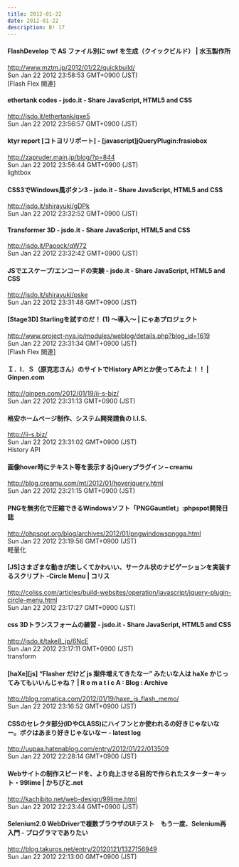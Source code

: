 ```yaml
---
title: 2012-01-22
date: 2012-01-22
description: B! 17
---
```


#### FlashDevelop で AS ファイル別に swf を生成（クイックビルド） | 水玉製作所
http://www.mztm.jp/2012/01/22/quickbuild/<br>
Sun Jan 22 2012 23:58:53 GMT+0900 (JST)<br>
[Flash Flex 関連]


#### ethertank codes - jsdo.it - Share JavaScript, HTML5 and CSS
http://jsdo.it/ethertank/qxe5<br>
Sun Jan 22 2012 23:56:57 GMT+0900 (JST)<br>


#### ktyr report [コトヨリリポート]  -   [javascript]jQueryPlugin:frasiobox
http://zapruder.main.jp/blog/?p=844<br>
Sun Jan 22 2012 23:56:44 GMT+0900 (JST)<br>
lightbox


#### CSS3でWindows風ボタン3 - jsdo.it - Share JavaScript, HTML5 and CSS
http://jsdo.it/shirayuki/gDPk<br>
Sun Jan 22 2012 23:32:52 GMT+0900 (JST)<br>


#### Transformer 3D - jsdo.it - Share JavaScript, HTML5 and CSS
http://jsdo.it/Paoock/qW72<br>
Sun Jan 22 2012 23:32:42 GMT+0900 (JST)<br>


#### JSでエスケープ/エンコードの実験 - jsdo.it - Share JavaScript, HTML5 and CSS
http://jsdo.it/shirayuki/pske<br>
Sun Jan 22 2012 23:31:48 GMT+0900 (JST)<br>


#### [Stage3D] Starlingを試すのだ！ (1) ～導入～ | にゃあプロジェクト
http://www.project-nya.jp/modules/weblog/details.php?blog_id=1619<br>
Sun Jan 22 2012 23:31:34 GMT+0900 (JST)<br>
[Flash Flex 関連]


#### Ｉ．I．Ｓ（原克志さん）のサイトでHistory APIとか使ってみたよ！！ | Ginpen.com
http://ginpen.com/2012/01/19/ii-s-biz/<br>
Sun Jan 22 2012 23:31:13 GMT+0900 (JST)<br>


#### 格安ホームページ制作、システム開発請負の I.I.S.
http://ii-s.biz/<br>
Sun Jan 22 2012 23:31:02 GMT+0900 (JST)<br>
History API


#### 画像hover時にテキスト等を表示するjQueryプラグイン – creamu
http://blog.creamu.com/mt/2012/01/hoverjquery.html<br>
Sun Jan 22 2012 23:21:15 GMT+0900 (JST)<br>


#### PNGを無劣化で圧縮できるWindowsソフト「PNGGauntlet」:phpspot開発日誌
http://phpspot.org/blog/archives/2012/01/pngwindowspngga.html<br>
Sun Jan 22 2012 23:19:56 GMT+0900 (JST)<br>
軽量化


####   [JS]さまざまな動きが楽しくてかわいい、サークル状のナビゲーションを実装するスクリプト -Circle Menu | コリス
http://coliss.com/articles/build-websites/operation/javascript/jquery-plugin-circle-menu.html<br>
Sun Jan 22 2012 23:17:27 GMT+0900 (JST)<br>


#### css 3Dトランスフォームの練習 - jsdo.it - Share JavaScript, HTML5 and CSS
http://jsdo.it/take8_jp/6NcE<br>
Sun Jan 22 2012 23:17:11 GMT+0900 (JST)<br>
transform


#### [haXe][js] “Flasher だけど js 案件増えてきたなー” みたいな人は haXe かじってみてもいいんじゃね？ | R o m a t i c A : Blog : Archive 
http://blog.romatica.com/2012/01/19/haxe_js_flash_memo/<br>
Sun Jan 22 2012 23:16:52 GMT+0900 (JST)<br>


#### CSSのセレクタ部分(IDやCLASS)にハイフンとか使われるの好きじゃないなー。ボクはあまり好きじゃないなー - latest log
http://uupaa.hatenablog.com/entry/2012/01/22/013509<br>
Sun Jan 22 2012 22:28:14 GMT+0900 (JST)<br>


#### Webサイトの制作スピードを、より向上させる目的で作られたスターターキット・99lime | かちびと.net
http://kachibito.net/web-design/99lime.html<br>
Sun Jan 22 2012 22:23:44 GMT+0900 (JST)<br>


#### Selenium2.0 WebDriverで複数ブラウザのUIテスト　もう一度、Selenium再入門 - プログラマでありたい
http://blog.takuros.net/entry/20120121/1327156949<br>
Sun Jan 22 2012 22:13:00 GMT+0900 (JST)<br>


